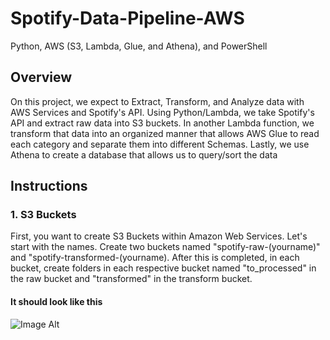 # Spotify-Data-Pipeline-AWS
Python, AWS (S3, Lambda, Glue, and Athena), and PowerShell 
## Overview
On this project, we expect to Extract, Transform, and Analyze data with AWS Services and Spotify's API. Using Python/Lambda, we take Spotify's API and extract raw data into S3 buckets. In another Lambda function, we transform that data into an organized manner that allows AWS Glue to read each category and separate them into different Schemas. Lastly, we use Athena to create a database that allows us to query/sort the data
## Instructions
### 1. S3 Buckets
First, you want to create S3 Buckets within Amazon Web Services. Let's start with the names. Create two buckets named "spotify-raw-(yourname)" and "spotify-transformed-(yourname). After this is completed, in each bucket, create folders in each respective bucket named "to_processed" in the raw bucket and "transformed" in the transform bucket. 
#### It should look like this 
 ![Image Alt]([image_url](https://github.com/Grifynn/Spotify-Data-Pipeline-AWS/blob/main/images/S3%20Buckets.PNG))
